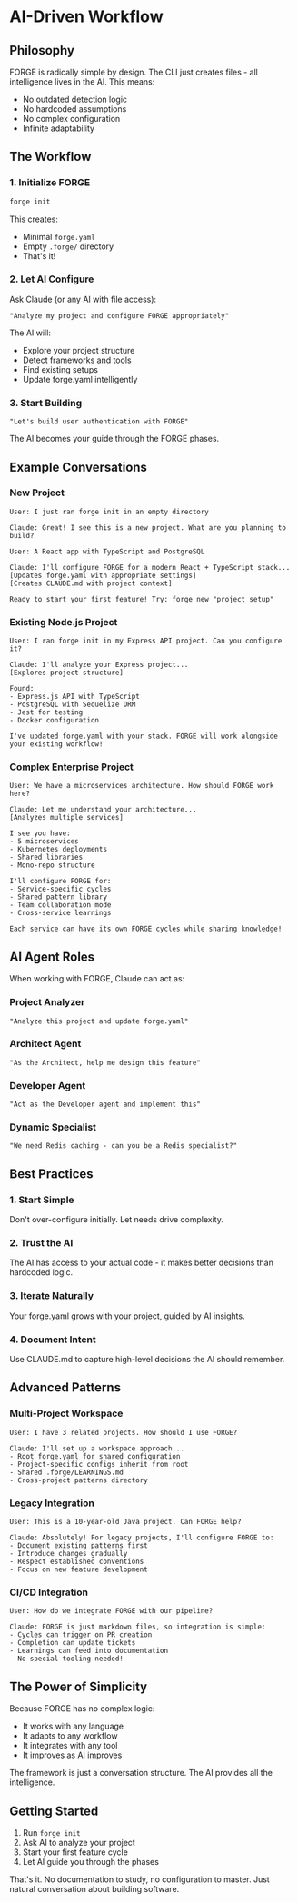# AI-Driven Workflow

## Philosophy

FORGE is radically simple by design. The CLI just creates files - all intelligence lives in the AI. This means:
- No outdated detection logic
- No hardcoded assumptions
- No complex configuration
- Infinite adaptability

## The Workflow

### 1. Initialize FORGE

```bash
forge init
```

This creates:
- Minimal `forge.yaml`
- Empty `.forge/` directory
- That's it!

### 2. Let AI Configure

Ask Claude (or any AI with file access):

```
"Analyze my project and configure FORGE appropriately"
```

The AI will:
- Explore your project structure
- Detect frameworks and tools
- Find existing setups
- Update forge.yaml intelligently

### 3. Start Building

```
"Let's build user authentication with FORGE"
```

The AI becomes your guide through the FORGE phases.

## Example Conversations

### New Project

```
User: I just ran forge init in an empty directory

Claude: Great! I see this is a new project. What are you planning to build?

User: A React app with TypeScript and PostgreSQL

Claude: I'll configure FORGE for a modern React + TypeScript stack...
[Updates forge.yaml with appropriate settings]
[Creates CLAUDE.md with project context]

Ready to start your first feature! Try: forge new "project setup"
```

### Existing Node.js Project

```
User: I ran forge init in my Express API project. Can you configure it?

Claude: I'll analyze your Express project...
[Explores project structure]

Found:
- Express.js API with TypeScript
- PostgreSQL with Sequelize ORM  
- Jest for testing
- Docker configuration

I've updated forge.yaml with your stack. FORGE will work alongside your existing workflow!
```

### Complex Enterprise Project

```
User: We have a microservices architecture. How should FORGE work here?

Claude: Let me understand your architecture...
[Analyzes multiple services]

I see you have:
- 5 microservices
- Kubernetes deployments
- Shared libraries
- Mono-repo structure

I'll configure FORGE for:
- Service-specific cycles
- Shared pattern library
- Team collaboration mode
- Cross-service learnings

Each service can have its own FORGE cycles while sharing knowledge!
```

## AI Agent Roles

When working with FORGE, Claude can act as:

### Project Analyzer
```
"Analyze this project and update forge.yaml"
```

### Architect Agent
```
"As the Architect, help me design this feature"
```

### Developer Agent
```
"Act as the Developer agent and implement this"
```

### Dynamic Specialist
```
"We need Redis caching - can you be a Redis specialist?"
```

## Best Practices

### 1. Start Simple
Don't over-configure initially. Let needs drive complexity.

### 2. Trust the AI
The AI has access to your actual code - it makes better decisions than hardcoded logic.

### 3. Iterate Naturally
Your forge.yaml grows with your project, guided by AI insights.

### 4. Document Intent
Use CLAUDE.md to capture high-level decisions the AI should remember.

## Advanced Patterns

### Multi-Project Workspace

```
User: I have 3 related projects. How should I use FORGE?

Claude: I'll set up a workspace approach...
- Root forge.yaml for shared configuration
- Project-specific configs inherit from root
- Shared .forge/LEARNINGS.md
- Cross-project patterns directory
```

### Legacy Integration

```
User: This is a 10-year-old Java project. Can FORGE help?

Claude: Absolutely! For legacy projects, I'll configure FORGE to:
- Document existing patterns first
- Introduce changes gradually  
- Respect established conventions
- Focus on new feature development
```

### CI/CD Integration

```
User: How do we integrate FORGE with our pipeline?

Claude: FORGE is just markdown files, so integration is simple:
- Cycles can trigger on PR creation
- Completion can update tickets
- Learnings can feed into documentation
- No special tooling needed!
```

## The Power of Simplicity

Because FORGE has no complex logic:
- It works with any language
- It adapts to any workflow  
- It integrates with any tool
- It improves as AI improves

The framework is just a conversation structure. The AI provides all the intelligence.

## Getting Started

1. Run `forge init`
2. Ask AI to analyze your project
3. Start your first feature cycle
4. Let AI guide you through the phases

That's it. No documentation to study, no configuration to master. Just natural conversation about building software.